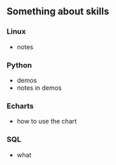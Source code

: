 ## Something about skills

### Linux
- notes

### Python
- demos
- notes in demos

### Echarts
- how to use the chart

### SQL
- what
